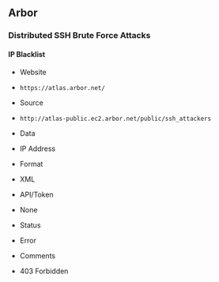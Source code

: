 ## Arbor

### Distributed SSH Brute Force Attacks

#### IP Blacklist
>
* Website
 - `https://atlas.arbor.net/`
* Source
 - `http://atlas-public.ec2.arbor.net/public/ssh_attackers`
* Data
 - IP Address
* Format
 - XML
* API/Token
 - None
* Status
 - Error
* Comments
 - 403 Forbidden
